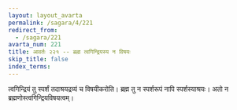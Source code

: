 ```yaml
---
layout: layout_avarta
permalink: /sagara/4/221
redirect_from:
  - /sagara/221
avarta_num: 221
title: आवर्तः २२१ -- ब्रह्म त्वगिन्द्रियस्य न विषयः
skip_title: false
index_terms: 
---
```


त्वगिन्द्रियं तु स्पर्शं
तदाश्रयद्रव्यं च विषयीकरोति। ब्रह्म तु न स्पर्शरूपं नापि स्पर्शस्याश्रयः।
अतो न ब्रह्मणोस्त्वगिन्द्रियविषयत्वम्।

